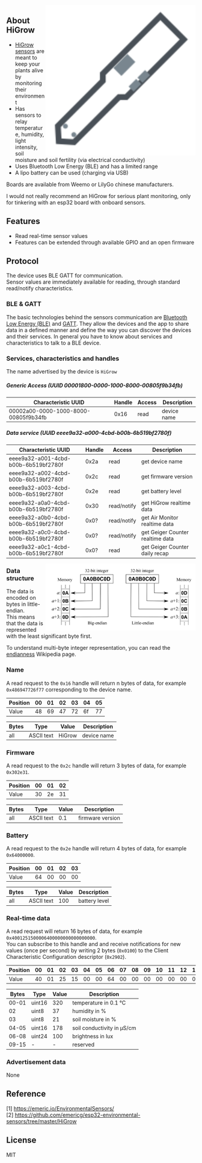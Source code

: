 
<img src="higrow.svg" width="400px" alt="HiGrow" align="right" />

## About HiGrow

* [HiGrow sensors]() are meant to keep your plants alive by monitoring their environment
* Has sensors to relay temperature, humidity, light intensity, soil moisture and soil fertility (via electrical conductivity)
* Uses Bluetooth Low Energy (BLE) and has a limited range
* A lipo battery can be used (charging via USB)

Boards are available from Weemo or LilyGo chinese manufacturers.

I would not really recommend an HiGrow for serious plant monitoring, only for tinkering with an esp32 board with onboard sensors.

## Features

* Read real-time sensor values
* Features can be extended through available GPIO and an open firmware

## Protocol

The device uses BLE GATT for communication.  
Sensor values are immediately available for reading, through standard read/notify characteristics.  

### BLE & GATT

The basic technologies behind the sensors communication are [Bluetooth Low Energy (BLE)](https://en.wikipedia.org/wiki/Bluetooth_Low_Energy) and [GATT](https://www.bluetooth.com/specifications/gatt).
They allow the devices and the app to share data in a defined manner and define the way you can discover the devices and their services.
In general you have to know about services and characteristics to talk to a BLE device.

### Services, characteristics and handles

The name advertised by the device is `HiGrow`

##### Generic Access (UUID 00001800-0000-1000-8000-00805f9b34fb)

| Characteristic UUID                  | Handle | Access      | Description |
| ------------------------------------ | ------ | ----------- | ----------- |
| 00002a00-0000-1000-8000-00805f9b34fb | 0x16   | read        | device name |

##### Data service (UUID eeee9a32-a000-4cbd-b00b-6b519bf2780f)

| Characteristic UUID                  | Handle | Access      | Description                            |
| ------------------------------------ | ------ | ----------- | -------------------------------------- |
| eeee9a32-a001-4cbd-b00b-6b519bf2780f | 0x2a   | read        | get device name                        |
| eeee9a32-a002-4cbd-b00b-6b519bf2780f | 0x2c   | read        | get firmware version                   |
| eeee9a32-a003-4cbd-b00b-6b519bf2780f | 0x2e   | read        | get battery level                      |
| eeee9a32-a0a0-4cbd-b00b-6b519bf2780f | 0x30   | read/notify | get HiGrow realtime data               |
| eeee9a32-a0b0-4cbd-b00b-6b519bf2780f | 0x0?   | read/notify | get Air Monitor realtime data          |
| eeee9a32-a0c0-4cbd-b00b-6b519bf2780f | 0x0?   | read/notify | get Geiger Counter realtime data       |
| eeee9a32-a0c1-4cbd-b00b-6b519bf2780f | 0x0?   | read        | get Geiger Counter daily recap         |

<img src="endianness.png" width="400px" alt="Endianness" align="right" />

### Data structure

The data is encoded on bytes in little-endian.  
This means that the data is represented with the least significant byte first.

To understand multi-byte integer representation, you can read the [endianness](https://en.wikipedia.org/wiki/Endianness) Wikipedia page.

### Name

A read request to the `0x16` handle will return n bytes of data, for example `0x486947726f77` corresponding to the device name.

| Position | 00 | 01 | 02 | 03 | 04 | 05 |
| -------- | -- | -- | -- | -- | -- | -- |
| Value    | 48 | 69 | 47 | 72 | 6f | 77 |

| Bytes | Type       | Value       | Description |
| ----- | ---------- | ----------- | ----------- |
| all   | ASCII text | HiGrow      | device name |

### Firmware

A read request to the `0x2c` handle will return 3 bytes of data, for example `0x302e31`.

| Position | 00 | 01 | 02 |
| -------- | -- | -- | -- |
| Value    | 30 | 2e | 31 |

| Bytes | Type       | Value | Description        |
| ----- | ---------- | ----- | ------------------ |
| all   | ASCII text | 0.1   | firmware version   |

### Battery

A read request to the `0x2e` handle will return 4 bytes of data, for example `0x64000000`.

| Position | 00 | 01 | 02 | 03 |
| -------- | -- | -- | -- | -- |
| Value    | 64 | 00 | 00 | 00 |

| Bytes | Type       | Value | Description        |
| ----- | ---------- | ----- | ------------------ |
| all   | ASCII text | 100   | battery level      |

### Real-time data

A read request will return 16 bytes of data, for example `0x4001251500006400000000000000000`.  
You can subscribe to this handle and and receive notifications for new values (once per second) by writing 2 bytes (`0x0100`) to the Client Characteristic Configuration descriptor (`0x2902`).  

| Position | 00 | 01 | 02 | 03 | 04 | 05 | 06 | 07 | 08 | 09 | 10 | 11 | 12 | 13 | 14 | 15 |
| -------- | -- | -- | -- | -- | -- | -- | -- | -- | -- | -- | -- | -- | -- | -- | -- | -- |
| Value    | 40 | 01 | 25 | 15 | 00 | 00 | 64 | 00 | 00 | 00 | 00 | 00 | 00 | 00 | 00 | 00 |

| Bytes | Type       | Value | Description                |
| ----- | ---------- | ----- | -------------------------- |
| 00-01 | uint16     | 320   | temperature in 0.1 °C      |
| 02    | uint8      | 37    | humidity in %              |
| 03    | uint8      | 21    | soil moisture in %         |
| 04-05 | uint16     | 178   | soil conductivity in µS/cm |
| 06-08 | uint24     | 100   | brightness in lux          |
| 09-15 | -          | -     | reserved                   |

### Advertisement data

None

## Reference

[1] https://emeric.io/EnvironmentalSensors/  
[2] https://github.com/emericg/esp32-environmental-sensors/tree/master/HiGrow  

## License

MIT
